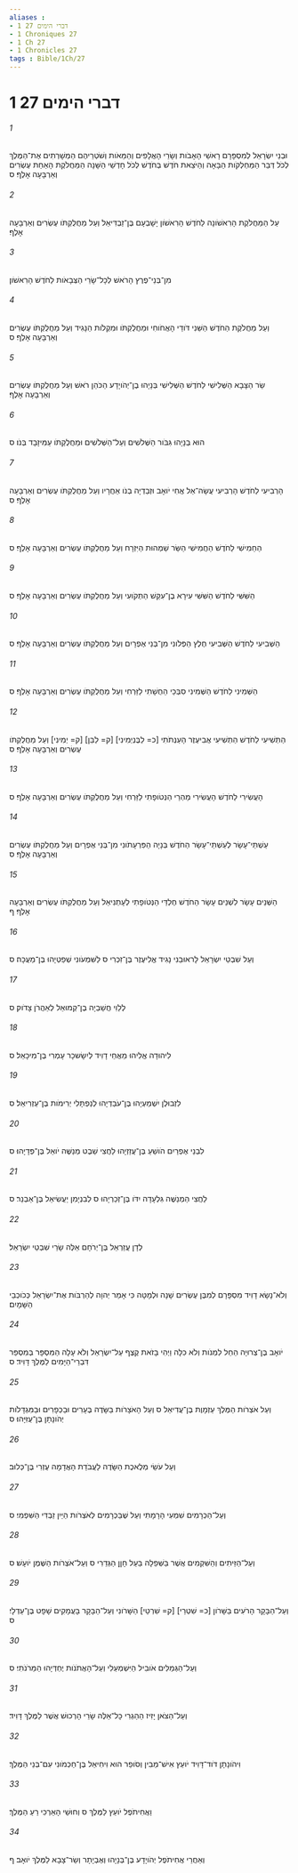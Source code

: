 ```yaml
---
aliases : 
- 1 דברי הימים 27
- 1 Chroniques 27
- 1 Ch 27
- 1 Chronicles 27
tags : Bible/1Ch/27
---
```


# 1 דברי הימים 27

###### 1
וּבְנֵי יִשְׂרָאֵל לְמִסְפָּרָם רָאשֵׁי הָאָבֹות וְשָׂרֵי הָאֲלָפִים וְהַמֵּאֹות וְשֹׁטְרֵיהֶם הַמְשָׁרְתִים אֶת־הַמֶּלֶךְ לְכֹל דְּבַר הַמַּחְלְקֹות הַבָּאָה וְהַיֹּצֵאת חֹדֶשׁ בְּחֹדֶשׁ לְכֹל חָדְשֵׁי הַשָּׁנָה הַמַּחֲלֹקֶת הָאַחַת עֶשְׂרִים וְאַרְבָּעָה אָלֶף׃ ס
###### 2
עַל הַמַּחֲלֹקֶת הָרִאשֹׁונָה לַחֹדֶשׁ הָרִאשֹׁון יָשָׁבְעָם בֶּן־זַבְדִּיאֵל וְעַל מַחֲלֻקְתֹּו עֶשְׂרִים וְאַרְבָּעָה אָלֶף׃
###### 3
מִן־בְּנֵי־פֶרֶץ הָרֹאשׁ לְכָל־שָׂרֵי הַצְּבָאֹות לַחֹדֶשׁ הָרִאשֹׁון׃
###### 4
וְעַל מַחֲלֹקֶת הַחֹדֶשׁ הַשֵּׁנִי דֹּודַי הָאֲחֹוחִי וּמַחֲלֻקְתֹּו וּמִקְלֹות הַנָּגִיד וְעַל מַחֲלֻקְתֹּו עֶשְׂרִים וְאַרְבָּעָה אָלֶף׃ ס
###### 5
שַׂר הַצָּבָא הַשְּׁלִישִׁי לַחֹדֶשׁ הַשְּׁלִישִׁי בְּנָיָהוּ בֶן־יְהֹויָדָע הַכֹּהֵן רֹאשׁ וְעַל מַחֲלֻקְתֹּו עֶשְׂרִים וְאַרְבָּעָה אָלֶף׃
###### 6
הוּא בְנָיָהוּ גִּבֹּור הַשְּׁלֹשִׁים וְעַל־הַשְּׁלֹשִׁים וּמַחֲלֻקְתֹּו עַמִּיזָבָד בְּנֹו׃ ס
###### 7
הָרְבִיעִי לַחֹדֶשׁ הָרְבִיעִי עֲשָׂה־אֵל אֲחִי יֹואָב וּזְבַדְיָה בְנֹו אַחֲרָיו וְעַל מַחֲלֻקְתֹּו עֶשְׂרִים וְאַרְבָּעָה אָלֶף׃ ס
###### 8
הַחַמִישִׁי לַחֹדֶשׁ הַחֲמִישִׁי הַשַּׂר שַׁמְהוּת הַיִּזְרָח וְעַל מַחֲלֻקְתֹּו עֶשְׂרִים וְאַרְבָּעָה אָלֶף׃ ס
###### 9
הַשִּׁשִּׁי לַחֹדֶשׁ הַשִּׁשִּׁי עִירָא בֶן־עִקֵּשׁ הַתְּקֹועִי וְעַל מַחֲלֻקְתֹּו עֶשְׂרִים וְאַרְבָּעָה אָלֶף׃ ס
###### 10
הַשְּׁבִיעִי לַחֹדֶשׁ הַשְּׁבִיעִי חֶלֶץ הַפְּלֹונִי מִן־בְּנֵי אֶפְרָיִם וְעַל מַחֲלֻקְתֹּו עֶשְׂרִים וְאַרְבָּעָה אָלֶף׃ ס
###### 11
הַשְּׁמִינִי לַחֹדֶשׁ הַשְּׁמִינִי סִבְּכַי הַחֻשָׁתִי לַזַּרְחִי וְעַל מַחֲלֻקְתֹּו עֶשְׂרִים וְאַרְבָּעָה אָלֶף׃ ס
###### 12
הַתְּשִׁיעִי לַחֹדֶשׁ הַתְּשִׁיעִי אֲבִיעֶזֶר הָעַנְּתֹתִי [כ= לַבֶּנְיְמִינִי] [ק= לַבֵּן] [ק= יְמִינִי] וְעַל מַחֲלֻקְתֹּו עֶשְׂרִים וְאַרְבָּעָה אָלֶף׃ ס
###### 13
הָעֲשִׂירִי לַחֹדֶשׁ הָעֲשִׂירִי מַהְרַי הַנְּטֹופָתִי לַזַּרְחִי וְעַל מַחֲלֻקְתֹּו עֶשְׂרִים וְאַרְבָּעָה אָלֶף׃ ס
###### 14
עַשְׁתֵּי־עָשָׂר לְעַשְׁתֵּי־עָשָׂר הַחֹדֶשׁ בְּנָיָה הַפִּרְעָתֹונִי מִן־בְּנֵי אֶפְרָיִם וְעַל מַחֲלֻקְתֹּו עֶשְׂרִים וְאַרְבָּעָה אָלֶף׃ ס
###### 15
הַשְּׁנֵים עָשָׂר לִשְׁנֵים עָשָׂר הַחֹדֶשׁ חֶלְדַּי הַנְּטֹופָתִי לְעָתְנִיאֵל וְעַל מַחֲלֻקְתֹּו עֶשְׂרִים וְאַרְבָּעָה אָלֶף׃ ף
###### 16
וְעַל שִׁבְטֵי יִשְׂרָאֵל לָראוּבֵנִי נָגִיד אֱלִיעֶזֶר בֶּן־זִכְרִי ס לַשִּׁמְעֹונִי שְׁפַטְיָהוּ בֶּן־מַעֲכָה׃ ס
###### 17
לְלֵוִי חֲשַׁבְיָה בֶן־קְמוּאֵל לְאַהֲרֹן צָדֹוק׃ ס
###### 18
לִיהוּדָה אֱלִיהוּ מֵאֲחֵי דָוִיד לְיִשָׂשכָר עָמְרִי בֶּן־מִיכָאֵל׃ ס
###### 19
לִזְבוּלֻן יִשְׁמַעְיָהוּ בֶּן־עֹבַדְיָהוּ לְנַפְתָּלִי יְרִימֹות בֶּן־עַזְרִיאֵל׃ ס
###### 20
לִבְנֵי אֶפְרַיִם הֹושֵׁעַ בֶּן־עֲזַזְיָהוּ לַחֲצִי שֵׁבֶט מְנַשֶּׁה יֹואֵל בֶּן־פְּדָיָהוּ׃ ס
###### 21
לַחֲצִי הַמְנַשֶּׁה גִּלְעָדָה יִדֹּו בֶּן־זְכַרְיָהוּ ס לְבִנְיָמִן יַעֲשִׂיאֵל בֶּן־אַבְנֵר׃ ס
###### 22
לְדָן עֲזַרְאֵל בֶּן־יְרֹחָם אֵלֶּה שָׂרֵי שִׁבְטֵי יִשְׂרָאֵל׃
###### 23
וְלֹא־נָשָׂא דָוִיד מִסְפָּרָם לְמִבֶּן עֶשְׂרִים שָׁנָה וּלְמָטָּה כִּי אָמַר יְהוָה לְהַרְבֹּות אֶת־יִשְׂרָאֵל כְּכֹוכְבֵי הַשָּׁמָיִם׃
###### 24
יֹואָב בֶּן־צְרוּיָה הֵחֵל לִמְנֹות וְלֹא כִלָּה וַיְהִי בָזֹאת קֶצֶף עַל־יִשְׂרָאֵל וְלֹא עָלָה הַמִּסְפָּר בְּמִסְפַּר דִּבְרֵי־הַיָּמִים לַמֶּלֶךְ דָּוִיד׃ ס
###### 25
וְעַל אֹצְרֹות הַמֶּלֶךְ עַזְמָוֶת בֶּן־עֲדִיאֵל ס וְעַל הָאֹצָרֹות בַּשָּׂדֶה בֶּעָרִים וּבַכְּפָרִים וּבַמִּגְדָּלֹות יְהֹונָתָן בֶּן־עֻזִּיָּהוּ׃ ס
###### 26
וְעַל עֹשֵׂי מְלֶאכֶת הַשָּׂדֶה לַעֲבֹדַת הָאֲדָמָה עֶזְרִי בֶּן־כְּלוּב׃
###### 27
וְעַל־הַכְּרָמִים שִׁמְעִי הָרָמָתִי וְעַל שֶׁבַּכְּרָמִים לְאֹצְרֹות הַיַּיִן זַבְדִּי הַשִּׁפְמִי׃ ס
###### 28
וְעַל־הַזֵּיתִים וְהַשִּׁקְמִים אֲשֶׁר בַּשְּׁפֵלָה בַּעַל חָןָן הַגְּדֵרִי ס וְעַל־אֹצְרֹות הַשֶּׁמֶן יֹועָשׁ׃ ס
###### 29
וְעַל־הַבָּקָר הָרֹעִים בַּשָּׁרֹון [כ= שִׁטְרַי] [ק= שִׁרְטַי] הַשָּׁרֹונִי וְעַל־הַבָּקָר בָּעֲמָקִים שָׁפָט בֶּן־עַדְלָי׃ ס
###### 30
וְעַל־הַגְּמַלִּים אֹובִיל הַיִּשְׁמְעֵלִי וְעַל־הָאֲתֹנֹות יֶחְדְּיָהוּ הַמֵּרֹנֹתִי׃ ס
###### 31
וְעַל־הַצֹּאן יָזִיז הַהַגְרִי כָּל־אֵלֶּה שָׂרֵי הָרְכוּשׁ אֲשֶׁר לַמֶּלֶךְ דָּוִיד׃
###### 32
וִיהֹונָתָן דֹּוד־דָּוִיד יֹועֵץ אִישׁ־מֵבִין וְסֹופֵר הוּא וִיחִיאֵל בֶּן־חַכְמֹונִי עִם־בְּנֵי הַמֶּלֶךְ׃
###### 33
וַאֲחִיתֹפֶל יֹועֵץ לַמֶּלֶךְ ס וְחוּשַׁי הָאַרְכִּי רֵעַ הַמֶּלֶךְ׃
###### 34
וְאַחֲרֵי אֲחִיתֹפֶל יְהֹויָדָע בֶּן־בְּנָיָהוּ וְאֶבְיָתָר וְשַׂר־צָבָא לַמֶּלֶךְ יֹואָב׃ ף
